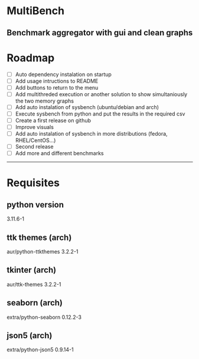 # MultiBench
Benchmark aggregator with gui and clean graphs
---
# Roadmap

- [ ] Auto dependency instalation on startup
- [ ] Add usage intructions to README
- [ ] Add buttons to return to the menu
- [ ] Add multithreded execution or another solution to show simultaniously the two memory graphs
- [ ] Add auto instalation of sysbench (ubuntu/debian and arch)
- [ ] Execute sysbench from python and put the results in the required csv
- [ ] Create a first release on github
- [ ] Improve visuals
- [ ] Add auto instalation of sysbench in more distributions (fedora, RHEL/CentOS...)
- [ ] Second release
- [ ] Add more and different benchmarks

---
# Requisites

## python version
3.11.6-1

## ttk themes (arch)
aur/python-ttkthemes 3.2.2-1

## tkinter (arch)
aur/ttk-themes 3.2.2-1

## seaborn (arch)
extra/python-seaborn 0.12.2-3

## json5 (arch)
extra/python-json5 0.9.14-1
